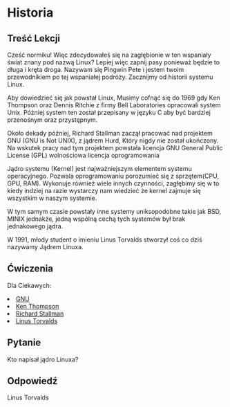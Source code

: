 # Historia

## Treść Lekcji

Cześć normiku! Więc zdecydowałeś się na zagłębionie w ten wspaniały świat znany pod nazwą Linux? Lepiej więc zapnij pasy ponieważ będzie to długa i kręta droga. Nazywam się Pingwin Pete i jestem twoim przewodnikiem po tej wspaniałej podróży. Zacznijmy od historii systemu Linux. 

Aby dowiedzieć się jak powstał Linux, Musimy cofnąć się do 1969 gdy Ken Thompson oraz Dennis Ritchie z firmy Bell Laboratories opracowali system Unix. Później system ten został przepisany w języku C aby być bardziej przenośnym oraz przystępnym.

Około dekady później, Richard Stallman zaczął pracować nad projektem GNU (GNU is Not UNIX), z jądrem Hurd, Który nigdy nie został ukończony. Na wskutek pracy nad tym projektem powstała licencja GNU General Public License (GPL) wolnościowa licencja oprogramowania

Jądro systemu (Kernel) jest najważniejszym elementem systemu operacyjnego. Pozwala oprogramowaniu porozumieć się z sprzętem(CPU, GPU, RAM). Wykonuje również wiele innych czynności, zagłębimy się w to kiedy indziej na razie wystarczy nam wiedzieć że kernel zajmuje się wszystkim w naszym systemie. 

W tym samym czasie powstały inne systemy uniksopodobne takie jak BSD, MINIX jednakże, jedną wspólną cechą tych systemów był brak jednakowego jądra. 

W 1991, młody student o imieniu Linus Torvalds stworzył coś co dziś nazywamy Jądrem Linuxa.

## Ćwiczenia

Dla Ciekawych:
<li><a href='https://www.gnu.org/home.en.html'>GNU</a></li>
<li><a href='https://pl.wikipedia.org/wiki/Ken_Thompson'>Ken Thompson</a></li>
<li><a href='https://stallman.org/'>Richard Stallman</a></li>
<li><a href='https://pl.wikipedia.org/wiki/Linus_Torvalds'>Linus Torvalds</a></li>

## Pytanie

Kto napisał jądro Linuxa? 

## Odpowiedź

Linus Torvalds
